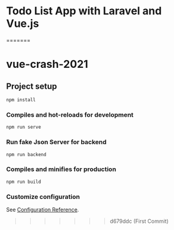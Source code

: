 
# Todo List App with Laravel and Vue.js
=======
# vue-crash-2021

## Project setup
```
npm install
```

### Compiles and hot-reloads for development
```
npm run serve
```

### Run fake Json Server for backend
```
npm run backend
```

### Compiles and minifies for production
```
npm run build
```

### Customize configuration
See [Configuration Reference](https://cli.vuejs.org/config/).
>>>>>>> d679ddc (First Commit)

